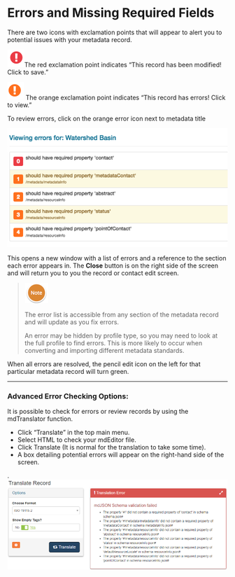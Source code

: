 # Errors and Missing Required Fields

There are two icons with exclamation points that will appear to alert you to potential issues with your metadata record.

![](/assets/SmallRed.png)The red exclamation point indicates “This record has been modified! Click to save.”

![](/assets/SmallOrange.png) The orange exclamation point indicates “This record has errors! Click to view.”

To review errors, click on the orange error icon next to metadata title

![](/assets/SmallErrors.png)

This opens a new window with a list of errors and a reference to the section each error appears in. The **Close** button is on the right side of the screen and will return you to you the record or contact edit screen.

> ![](/assets/NoteSmall.png)
>
> The error list is accessible from any section of the metadata record and will update as you fix errors.
>
> An error may be hidden by profile type, so you may need to look at the full profile to find errors.  This is more likely to occur when converting and importing different metadata standards.

When all errors are resolved, the pencil edit icon on the left for that particular metadata record will turn green.

---

### Advanced Error Checking Options:

It is possible to check for errors or review records by using the mdTranslator function.

* Click “Translate” in the top main menu. 
* Select HTML to check your mdEditor file. 
* Click Translate \(It is normal for the translation to take some time\). 
* A box detailing potential errors will appear on the right-hand side of the screen. 

.![](/assets/Translate_Error_Window.png)

